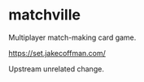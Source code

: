 # matchville

Multiplayer match-making card game. 

https://set.jakecoffman.com/

Upstream unrelated change.
